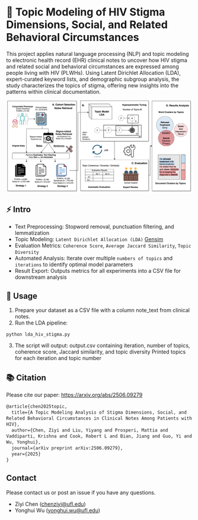 # 📖 Topic Modeling of HIV Stigma Dimensions, Social, and Related Behavioral Circumstances

This project applies natural language processing (NLP) and topic modeling to electronic health record (EHR) clinical notes to uncover how HIV stigma and related social and behavioral circumstances are expressed among people living with HIV (PLWHs). Using Latent Dirichlet Allocation (LDA), expert-curated keyword lists, and demographic subgroup analysis, the study characterizes the topics of stigma, offering new insights into the patterns within clinical documentation.

![Demo Screenshot](image/flow_chart.png)


## ⚡ Intro
- Text Preprocessing:
  Stopword removal, punctuation filtering, and lemmatization
- Topic Modeling: `Latent Dirichlet Allocation (LDA)` [Gensim](https://radimrehurek.com/gensim/models/ldamodel.html) 
- Evaluation Metrics: `Coherence Score`, `Average Jaccard Similarity`, `Topic Diversity`
- Automated Analysis: Iterate over multiple `numbers of topics` and `iterations` to identify optimal model parameters
- Result Export: Outputs metrics for all experiments into a CSV file for downstream analysis

## 🚀 Usage

1. Prepare your dataset as a CSV file with a column note_text from clinical notes.
2. Run the LDA pipeline:
```shell script
python lda_hiv_stigma.py
```
3. The script will output:
output.csv containing iteration, number of topics, coherence score, Jaccard similarity, and topic diversity
Printed topics for each iteration and topic number

## 📚 Citation
Please cite our paper: https://arxiv.org/abs/2506.09279
```
@article{chen2025topic,
  title={A Topic Modeling Analysis of Stigma Dimensions, Social, and Related Behavioral Circumstances in Clinical Notes Among Patients with HIV},
  author={Chen, Ziyi and Liu, Yiyang and Prosperi, Mattia and Vaddiparti, Krishna and Cook, Robert L and Bian, Jiang and Guo, Yi and Wu, Yonghui},
  journal={arXiv preprint arXiv:2506.09279},
  year={2025}
}
```

## Contact
Please contact us or post an issue if you have any questions.
* Ziyi Chen (chenziyi@ufl.edu)
* Yonghui Wu (yonghui.wu@ufl.edu)
